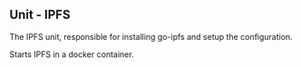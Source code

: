## Unit - IPFS

The IPFS unit, responsible for installing go-ipfs and setup the configuration.

Starts IPFS in a docker container.
